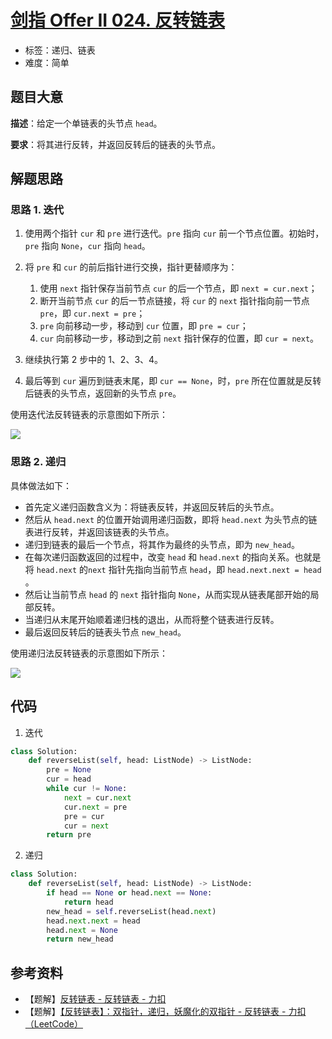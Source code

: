 # [剑指 Offer II 024. 反转链表](https://leetcode.cn/problems/UHnkqh/)

- 标签：递归、链表
- 难度：简单

## 题目大意

**描述**：给定一个单链表的头节点 `head`。

**要求**：将其进行反转，并返回反转后的链表的头节点。

## 解题思路

### 思路 1. 迭代

1. 使用两个指针 `cur` 和 `pre` 进行迭代。`pre` 指向 `cur` 前一个节点位置。初始时，`pre` 指向 `None`，`cur` 指向 `head`。

2. 将 `pre` 和 `cur` 的前后指针进行交换，指针更替顺序为：
   1. 使用 `next` 指针保存当前节点 `cur` 的后一个节点，即 `next = cur.next`；
   2. 断开当前节点 `cur` 的后一节点链接，将 `cur` 的 `next` 指针指向前一节点 `pre`，即 `cur.next = pre`；
   3. `pre` 向前移动一步，移动到 `cur` 位置，即 `pre = cur`；
   4. `cur` 向前移动一步，移动到之前 `next` 指针保存的位置，即 `cur = next`。
3. 继续执行第 2 步中的 1、2、3、4。
4. 最后等到 `cur` 遍历到链表末尾，即 `cur == None`，时，`pre` 所在位置就是反转后链表的头节点，返回新的头节点 `pre`。

使用迭代法反转链表的示意图如下所示：

![](https://qcdn.itcharge.cn/images/20220111133639.png)

### 思路 2. 递归

具体做法如下：

- 首先定义递归函数含义为：将链表反转，并返回反转后的头节点。
- 然后从 `head.next` 的位置开始调用递归函数，即将 `head.next` 为头节点的链表进行反转，并返回该链表的头节点。
- 递归到链表的最后一个节点，将其作为最终的头节点，即为 `new_head`。
- 在每次递归函数返回的过程中，改变 `head` 和 `head.next` 的指向关系。也就是将 `head.next` 的`next` 指针先指向当前节点 `head`，即 `head.next.next = head `。
- 然后让当前节点 `head` 的 `next` 指针指向 `None`，从而实现从链表尾部开始的局部反转。
- 当递归从末尾开始顺着递归栈的退出，从而将整个链表进行反转。
- 最后返回反转后的链表头节点 `new_head`。

使用递归法反转链表的示意图如下所示：

![](https://qcdn.itcharge.cn/images/20220111134246.png)

## 代码

1. 迭代

```python
class Solution:
    def reverseList(self, head: ListNode) -> ListNode:
        pre = None
        cur = head
        while cur != None:
            next = cur.next
            cur.next = pre
            pre = cur
            cur = next
        return pre
```

2. 递归

```python
class Solution:
    def reverseList(self, head: ListNode) -> ListNode:
        if head == None or head.next == None:
            return head
        new_head = self.reverseList(head.next)
        head.next.next = head
        head.next = None
        return new_head
```

## 参考资料

- 【题解】[反转链表 - 反转链表 - 力扣](https://leetcode.cn/problems/reverse-linked-list/solution/fan-zhuan-lian-biao-by-leetcode-solution-d1k2/)
- 【题解】[【反转链表】：双指针，递归，妖魔化的双指针 - 反转链表 - 力扣（LeetCode）](https://leetcode.cn/problems/reverse-linked-list/solution/fan-zhuan-lian-biao-shuang-zhi-zhen-di-gui-yao-mo-/)